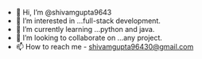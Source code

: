 - 👋 Hi, I’m @shivamgupta9643
- 👀 I’m interested in ...full-stack development. 
- 🌱 I’m currently learning ...python and java. 
- 💞️ I’m looking to collaborate on ...any project. 
- 📫 How to reach me -  shivamgupta96430@gmail.com

<!---
shivamgupta9643/shivamgupta9643 is a ✨ special ✨ repository because its `README.md` (this file) appears on your GitHub profile.
You can click the Preview link to take a look at your changes.
--->
